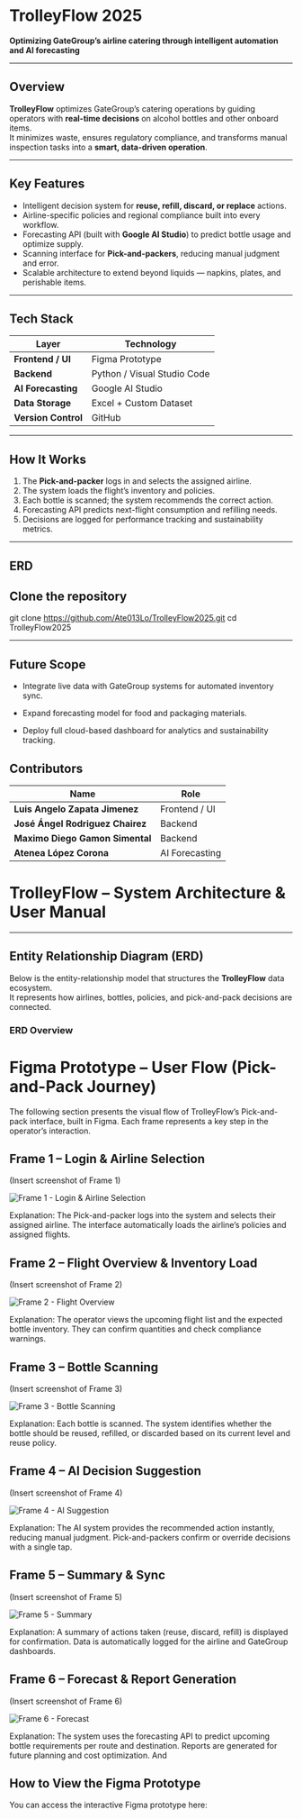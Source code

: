 # TrolleyFlow 2025  
**Optimizing GateGroup’s airline catering through intelligent automation and AI forecasting**

---

## Overview  
**TrolleyFlow** optimizes GateGroup’s catering operations by guiding operators with **real-time decisions** on alcohol bottles and other onboard items.  
It minimizes waste, ensures regulatory compliance, and transforms manual inspection tasks into a **smart, data-driven operation**.

---

## Key Features
- Intelligent decision system for **reuse, refill, discard, or replace** actions.  
- Airline-specific policies and regional compliance built into every workflow.  
- Forecasting API (built with **Google AI Studio**) to predict bottle usage and optimize supply.  
- Scanning interface for **Pick-and-packers**, reducing manual judgment and error.  
- Scalable architecture to extend beyond liquids — napkins, plates, and perishable items.  

---

## Tech Stack  
| Layer | Technology |
|-------|-------------|
| **Frontend / UI** | Figma Prototype |
| **Backend** | Python / Visual Studio Code |
| **AI Forecasting** | Google AI Studio |
| **Data Storage** | Excel + Custom Dataset |
| **Version Control** | GitHub |

---

## How It Works
1. The **Pick-and-packer** logs in and selects the assigned airline.  
2. The system loads the flight’s inventory and policies.  
3. Each bottle is scanned; the system recommends the correct action.  
4. Forecasting API predicts next-flight consumption and refilling needs.  
5. Decisions are logged for performance tracking and sustainability metrics.  

---

## ERD

## Clone the repository
git clone https://github.com/Ate013Lo/TrolleyFlow2025.git
cd TrolleyFlow2025


---

## Future Scope

- Integrate live data with GateGroup systems for automated inventory sync.

- Expand forecasting model for food and packaging materials.

- Deploy full cloud-based dashboard for analytics and sustainability tracking.

## Contributors

| Name | Role |
|-------|-------------|
| **Luis Angelo Zapata Jimenez** |  Frontend / UI |
| **José Ángel Rodriguez Chairez** | Backend  |
| **Maximo Diego Gamon Simental** | Backend |
| **Atenea López Corona** | AI Forecasting |

# TrolleyFlow – System Architecture & User Manual

---

## Entity Relationship Diagram (ERD)

Below is the entity-relationship model that structures the **TrolleyFlow** data ecosystem.  
It represents how airlines, bottles, policies, and pick-and-pack decisions are connected.


### ERD Overview




# Figma Prototype – User Flow (Pick-and-Pack Journey)

The following section presents the visual flow of TrolleyFlow’s Pick-and-pack interface, built in Figma.
Each frame represents a key step in the operator’s interaction.

## Frame 1 – Login & Airline Selection

(Insert screenshot of Frame 1)

![Frame 1 - Login & Airline Selection](https://github.com/yourusername/TrolleyFlow2025/blob/main/assets/figma_frame1.png)


Explanation:
The Pick-and-packer logs into the system and selects their assigned airline.
The interface automatically loads the airline’s policies and assigned flights.

## Frame 2 – Flight Overview & Inventory Load

(Insert screenshot of Frame 2)

![Frame 2 - Flight Overview](https://github.com/yourusername/TrolleyFlow2025/blob/main/assets/figma_frame2.png)


Explanation:
The operator views the upcoming flight list and the expected bottle inventory.
They can confirm quantities and check compliance warnings.

## Frame 3 – Bottle Scanning

(Insert screenshot of Frame 3)

![Frame 3 - Bottle Scanning](https://github.com/yourusername/TrolleyFlow2025/blob/main/assets/figma_frame3.png)


Explanation:
Each bottle is scanned.
The system identifies whether the bottle should be reused, refilled, or discarded based on its current level and reuse policy.

## Frame 4 – AI Decision Suggestion

(Insert screenshot of Frame 4)

![Frame 4 - AI Suggestion](https://github.com/yourusername/TrolleyFlow2025/blob/main/assets/figma_frame4.png)


Explanation:
The AI system provides the recommended action instantly, reducing manual judgment.
Pick-and-packers confirm or override decisions with a single tap.

## Frame 5 – Summary & Sync

(Insert screenshot of Frame 5)

![Frame 5 - Summary](https://github.com/yourusername/TrolleyFlow2025/blob/main/assets/figma_frame5.png)


Explanation:
A summary of actions taken (reuse, discard, refill) is displayed for confirmation.
Data is automatically logged for the airline and GateGroup dashboards.

## Frame 6 – Forecast & Report Generation

(Insert screenshot of Frame 6)

![Frame 6 - Forecast](https://github.com/yourusername/TrolleyFlow2025/blob/main/assets/figma_frame6.png)


Explanation:
The system uses the forecasting API to predict upcoming bottle requirements per route and destination.
Reports are generated for future planning and cost optimization. And 

## How to View the Figma Prototype

You can access the interactive Figma prototype here:



